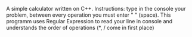 A simple calculator written on C++.
Instructions: type in the console your problem, between every operation you must enter " " (space).
This programm uses Regular Expression to read your line in console and understands the order of operations (*, / come in first place)
